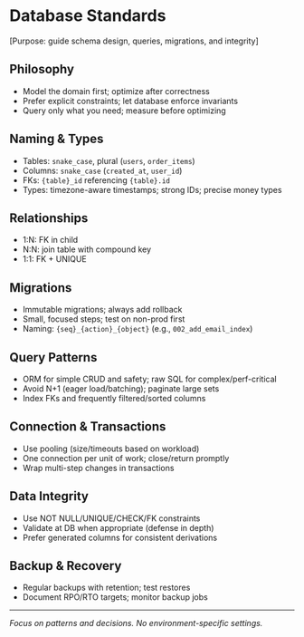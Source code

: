 # Database Standards

[Purpose: guide schema design, queries, migrations, and integrity]

## Philosophy

- Model the domain first; optimize after correctness
- Prefer explicit constraints; let database enforce invariants
- Query only what you need; measure before optimizing

## Naming & Types

- Tables: `snake_case`, plural (`users`, `order_items`)
- Columns: `snake_case` (`created_at`, `user_id`)
- FKs: `{table}_id` referencing `{table}.id`
- Types: timezone-aware timestamps; strong IDs; precise money types

## Relationships

- 1:N: FK in child
- N:N: join table with compound key
- 1:1: FK + UNIQUE

## Migrations

- Immutable migrations; always add rollback
- Small, focused steps; test on non-prod first
- Naming: `{seq}_{action}_{object}` (e.g., `002_add_email_index`)

## Query Patterns

- ORM for simple CRUD and safety; raw SQL for complex/perf-critical
- Avoid N+1 (eager load/batching); paginate large sets
- Index FKs and frequently filtered/sorted columns

## Connection & Transactions

- Use pooling (size/timeouts based on workload)
- One connection per unit of work; close/return promptly
- Wrap multi-step changes in transactions

## Data Integrity

- Use NOT NULL/UNIQUE/CHECK/FK constraints
- Validate at DB when appropriate (defense in depth)
- Prefer generated columns for consistent derivations

## Backup & Recovery

- Regular backups with retention; test restores
- Document RPO/RTO targets; monitor backup jobs

---

_Focus on patterns and decisions. No environment-specific settings._
